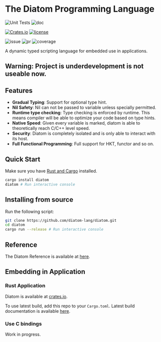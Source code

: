 # The Diatom Programming Language
![Unit Tests](https://github.com/diatom-lang/diatom/actions/workflows/rust.yml/badge.svg)
![doc](https://github.com/diatom-lang/diatom/actions/workflows/rustdoc.yml/badge.svg)

[![Crates.io][crates-badge]][crates-url]
[![license][license-badge]][crates-url]

![issue](https://img.shields.io/github/issues/diatom-lang/diatom)
![pr](https://img.shields.io/github/issues-pr/diatom-lang/diatom)
![coverage](https://img.shields.io/codecov/c/github/diatom-lang/diatom)

[crates-badge]: https://img.shields.io/crates/v/diatom.svg
[crates-url]: https://crates.io/crates/diatom
[license-badge]: https://img.shields.io/crates/l/diatom

A dynamic typed scripting language for embedded use in applications.

## Warning: Project is underdevelopment is not useable now.

## Features
 - **Gradual Typing**: Support for optional type hint.
 - **Nil Safety**: Nil can not be passed to variable unless specially permitted.
 - **Runtime type checking**: Type checking is enforced by runtime. This means compiler will be able to optimize your code based on type hints.
 - **Native Speed**: Given every variable is marked, diatom is able to theoretically reach C/C++ level speed.
 - **Security**: Diatom is completely isolated and is only able to interact with its host.
 - **Full Functional Programming**: Full support for HKT, functor and so on.
 
## Quick Start

Make sure you have [Rust and Cargo](https://doc.rust-lang.org/book/ch01-01-installation.html) installed.
```sh
cargo install diatom
diatom # Run interactive console
```
## Installing from source
Run the following script:
```sh
git clone https://github.com/diatom-lang/diatom.git
cd diatom
cargo run --release # Run interactive console
```

## Reference

The Diatom Reference is available at [here](https://diatom-lang.github.io/reference/).

## Embedding in Application

### Rust Application

Diatom is available at [crates.io](https://crates.io/crates/diatom).

To use latest build, add this repo to your `Cargo.toml`. Latest build documentation is available [here](https://diatom-lang.github.io/diatom).

### Use C bindings

Work in progress.


